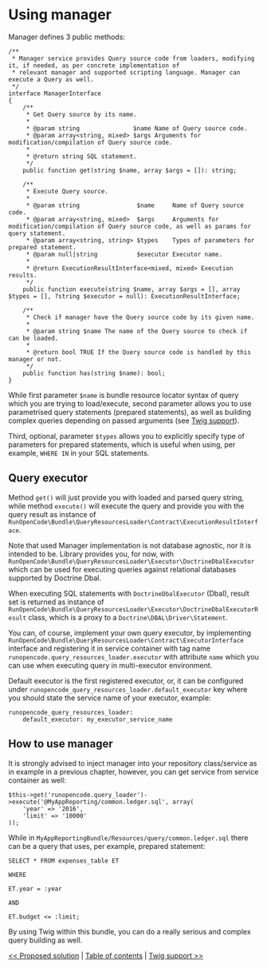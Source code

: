 # Using manager

Manager defines 3 public methods:

    /**
     * Manager service provides Query source code from loaders, modifying it, if needed, as per concrete implementation of
     * relevant manager and supported scripting language. Manager can execute a Query as well.
     */
    interface ManagerInterface
    {
        /**
         * Get Query source by its name.
         *
         * @param string               $name Name of Query source code.
         * @param array<string, mixed> $args Arguments for modification/compilation of Query source code.
         *
         * @return string SQL statement.
         */
        public function get(string $name, array $args = []): string;
    
        /**
         * Execute Query source.
         *
         * @param string                $name     Name of Query source code.
         * @param array<string, mixed>  $args     Arguments for modification/compilation of Query source code, as well as params for query statement.
         * @param array<string, string> $types    Types of parameters for prepared statement.
         * @param null|string           $executor Executor name.
         *
         * @return ExecutionResultInterface<mixed, mixed> Execution results.
         */
        public function execute(string $name, array $args = [], array $types = [], ?string $executor = null): ExecutionResultInterface;
    
        /**
         * Check if manager have the Query source code by its given name.
         *
         * @param string $name The name of the Query source to check if can be loaded.
         *
         * @return bool TRUE If the Query source code is handled by this manager or not.
         */
        public function has(string $name): bool;
    }

    
While first parameter `$name` is bundle resource locator syntax of query 
which you are trying to load/execute, second parameter allows you to use
parametrised query statements (prepared statements), as well as building
complex queries depending on passed arguments (see [Twig support](twig-support.md)).

Third, optional, parameter `$types` allows you to explicitly specify type
of parameters for prepared statements, which is useful when using, per example,
`WHERE IN` in your SQL statements.

## Query executor

Method `get()` will just provide you with loaded and parsed query string,
while method `execute()` will execute the query and provide you with the
query result as instance of 
`RunOpenCode\Bundle\QueryResourcesLoader\Contract\ExecutionResultInterface`.

Note that used Manager implementation is not database agnostic, nor it 
is intended to be. Library provides you, for now, with 
`RunOpenCode\Bundle\QueryResourcesLoader\Executor\DoctrineDbalExecutor` 
which can be used for executing queries against relational databases
supported by Doctrine Dbal.

When executing SQL statements with `DoctrineDbalExecutor` (Dbal), result set is
returned as instance of
`RunOpenCode\Bundle\QueryResourcesLoader\Executor\DoctrineDbalExecutorResult`
class, which is a proxy to a `Doctrine\DBAL\Driver\Statement`.

You can, of course, implement your own query executor, by implementing
`RunOpenCode\Bundle\QueryResourcesLoader\Contract\ExecutorInterface` interface
and registering it in service container with tag name 
`runopencode.query_resources_loader.executor` with attribute `name`
which you can use when executing query in multi-executor environment.
 
Default executor is the first registered executor, or, it can be
configured under `runopencode_query_resources_loader.default_executor`
key where you should state the service name of your executor, example:

    runopencode_query_resources_loader:
        default_executor: my_executor_service_name

## How to use manager

It is strongly advised to inject manager into your repository class/service
as in example in a previous chapter, however, you can get service from service
container as well:

    $this->get('runopencode.query_loader')->execute('@MyAppReporting/common.ledger.sql', array(
        'year' => '2016',
        'limit' => '10000'
    ));
    
While in `MyAppReportingBundle/Resources/query/common.ledger.sql` there can
be a query that uses, per example, prepared statement:
    
    SELECT * FROM expenses_table ET
    
    WHERE
    
    ET.year = :year
    
    AND
    
    ET.budget <= :limit;
    
        
By using Twig within this bundle, you can do a really serious and complex
query building as well.        

[<< Proposed solution](proposed-solution.md) | [Table of contents](index.md) | [Twig support >>](twig-support.md)
